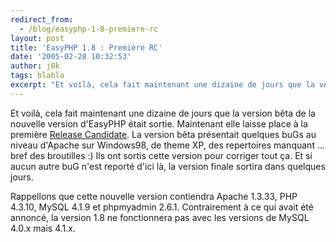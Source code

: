 ```yaml
---
redirect_from:
  - /blog/easyphp-1-8-premiere-rc
layout: post
title: 'EasyPHP 1.8 : Première RC'
date: '2005-02-28 10:32:53'
author: j0k
tags: blabla
excerpt: "Et voilà, cela fait maintenant une dizaine de jours que la version bêta de la nouvelle version d'EasyPHP était sortie. Maintenant elle laisse place à la première [Release Candidate](http://www.easyphp.org/mirror/easyphp1-8_setup_RC.exe).     \nLa version bêta présentait quelques buGs au niveau d'Apache sur Windows98, de theme XP, des repertoires manquant      …"
---
```


Et voilà, cela fait maintenant une dizaine de jours que la version bêta de la nouvelle version d'EasyPHP était sortie. Maintenant elle laisse place à la première [Release Candidate](http://www.easyphp.org/mirror/easyphp1-8_setup_RC.exe).
La version bêta présentait quelques buGs au niveau d'Apache sur Windows98, de theme XP, des repertoires manquant ... bref des broutilles :)   Ils ont sortis cette version pour corriger tout ça. Et si aucun autre buG n'est reporté d'ici là, la version finale sortira dans quelques jours.

Rappellons que cette nouvelle version contiendra Apache 1.3.33, PHP 4.3.10, MySQL 4.1.9 et phpmyadmin 2.6.1. Contrairement à ce qui avait été annoncé, la version 1.8 ne fonctionnera pas avec les versions de MySQL 4.0.x mais 4.1.x.
